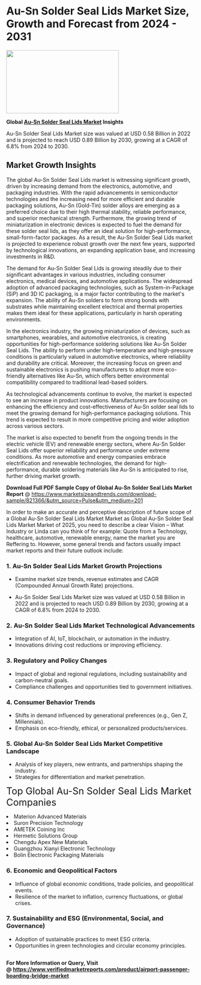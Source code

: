 <H1>Au-Sn Solder Seal Lids Market Size, Growth and Forecast from 2024 - 2031</H1><img class="aligncenter size-medium wp-image-584254" src="https://thirdeyenews.in/wp-content/uploads/2024/09/Global-Market-Research-300x168.jpeg" alt="" width="300" height="168" /><p><strong>Global&nbsp;<a href="https://www.marketsizeandtrends.com/download-sample/821366/&amp;utm_source=Pulse&amp;utm_medium=201">Au-Sn Solder Seal Lids Market</a> Insights</strong></p><p>Au-Sn Solder Seal Lids Market size was valued at USD 0.58 Billion in 2022 and is projected to reach USD 0.89 Billion by 2030, growing at a CAGR of 6.8% from 2024 to 2030.</p><p><h2>Market Growth Insights</h2> The global Au-Sn Solder Seal Lids market is witnessing significant growth, driven by increasing demand from the electronics, automotive, and packaging industries. With the rapid advancements in semiconductor technologies and the increasing need for more efficient and durable packaging solutions, Au-Sn (Gold-Tin) solder alloys are emerging as a preferred choice due to their high thermal stability, reliable performance, and superior mechanical strength. Furthermore, the growing trend of miniaturization in electronic devices is expected to fuel the demand for these solder seal lids, as they offer an ideal solution for high-performance, small-form-factor packages. As a result, the Au-Sn Solder Seal Lids market is projected to experience robust growth over the next few years, supported by technological innovations, an expanding application base, and increasing investments in R&D. <p>The demand for Au-Sn Solder Seal Lids is growing steadily due to their significant advantages in various industries, including consumer electronics, medical devices, and automotive applications. The widespread adoption of advanced packaging technologies, such as System-in-Package (SiP) and 3D IC packaging, is a major factor contributing to the market's expansion. The ability of Au-Sn solders to form strong bonds with substrates while maintaining excellent electrical and thermal properties makes them ideal for these applications, particularly in harsh operating environments.</p> <p>In the electronics industry, the growing miniaturization of devices, such as smartphones, wearables, and automotive electronics, is creating opportunities for high-performance soldering solutions like Au-Sn Solder Seal Lids. The ability to perform under high-temperature and high-pressure conditions is particularly valued in automotive electronics, where reliability and durability are critical. Moreover, the increasing focus on green and sustainable electronics is pushing manufacturers to adopt more eco-friendly alternatives like Au-Sn, which offers better environmental compatibility compared to traditional lead-based solders.</p> <p>As technological advancements continue to evolve, the market is expected to see an increase in product innovations. Manufacturers are focusing on enhancing the efficiency and cost-effectiveness of Au-Sn solder seal lids to meet the growing demand for high-performance packaging solutions. This trend is expected to result in more competitive pricing and wider adoption across various sectors.</p> <p>The market is also expected to benefit from the ongoing trends in the electric vehicle (EV) and renewable energy sectors, where Au-Sn Solder Seal Lids offer superior reliability and performance under extreme conditions. As more automotive and energy companies embrace electrification and renewable technologies, the demand for high-performance, durable soldering materials like Au-Sn is anticipated to rise, further driving market growth.</p> </p><p><span class=""><strong>Download Full PDF Sample Copy of Global Au-Sn Solder Seal Lids Market Report</strong> @ <a href="https://www.marketsizeandtrends.com/download-sample/821366/&amp;utm_source=Pulse&amp;utm_medium=201" target="_blank">https://www.marketsizeandtrends.com/download-sample/821366/&amp;utm_source=Pulse&amp;utm_medium=201</a></span></p><p>In order to make an accurate and perceptive description of future scope of a Global&nbsp;Au-Sn Solder Seal Lids Market Market as Global&nbsp;Au-Sn Solder Seal Lids Market Market of 2025, you need to describe a clear Vision &ndash; What Industry or Linda can you think of for example: Quote from a Technology, healthcare, automotive, renewable energy, name the market you are Reffering to. However, some general trends and factors usually impact market reports and their future outlook include:</p><h3>1.&nbsp;<strong>Au-Sn Solder Seal Lids Market Growth Projections</strong></h3><ul><li>Examine market size trends, revenue estimates and CAGR (Compounded Annual Growth Rate) projections.</li><li><p>Au-Sn Solder Seal Lids Market size was valued at USD 0.58 Billion in 2022 and is projected to reach USD 0.89 Billion by 2030, growing at a CAGR of 6.8% from 2024 to 2030.</p></li></ul><h3>2.&nbsp;<strong>Au-Sn Solder Seal Lids Market Technological Advancements</strong></h3><ul><li>Integration of AI, IoT, blockchain, or automation in the industry.</li><li>Innovations driving cost reductions or improving efficiency.</li></ul><h3>3.&nbsp;<strong>Regulatory and Policy Changes</strong></h3><ul><li>Impact of global and regional regulations, including sustainability and carbon-neutral goals.</li><li>Compliance challenges and opportunities tied to government initiatives.</li></ul><h3>4.&nbsp;<strong>Consumer Behavior Trends</strong></h3><ul><li>Shifts in demand influenced by generational preferences (e.g., Gen Z, Millennials).</li><li>Emphasis on eco-friendly, ethical, or personalized products/services.</li></ul><h3>5.&nbsp;<strong>Global Au-Sn Solder Seal Lids Market Competitive Landscape</strong></h3><ul><li>Analysis of key players, new entrants, and partnerships shaping the industry.</li><li>Strategies for differentiation and market penetration.</li></ul><p data-pm-slice="1 1 []"><span style="color: inherit; font-family: inherit; font-size: 25px;">Top Global Au-Sn Solder Seal Lids Market Companies</span></p><div class="" data-test-id=""><p><li>Materion Advanced Materials</li><li> Suron Precision Technology</li><li> AMETEK Coining Inc</li><li> Hermetic Solutions Group</li><li> Chengdu Apex New Materials</li><li> Guangzhou Xianyi Electronic Technology</li><li> Bolin Electronic Packaging Materials</li></p></div><h3>6.&nbsp;<strong>Economic and Geopolitical Factors</strong></h3><ul><li>Influence of global economic conditions, trade policies, and geopolitical events.</li><li>Resilience of the market to inflation, currency fluctuations, or global crises.</li></ul><h3>7.&nbsp;<strong>Sustainability and ESG (Environmental, Social, and Governance)</strong></h3><ul><li>Adoption of sustainable practices to meet ESG criteria.</li><li>Opportunities in green technologies and circular economy principles.</li></ul><h2><strong style="font-size: 14px;">For More Information or Query, Visit @&nbsp;</strong><a style="background-color: #ffffff; font-size: 14px;" href="https://www.marketsizeandtrends.com/report/au-sn-solder-seal-lids-market/" target="_blank">https://www.verifiedmarketreports.com/product/airport-passenger-boarding-bridge-market</a></h2>
